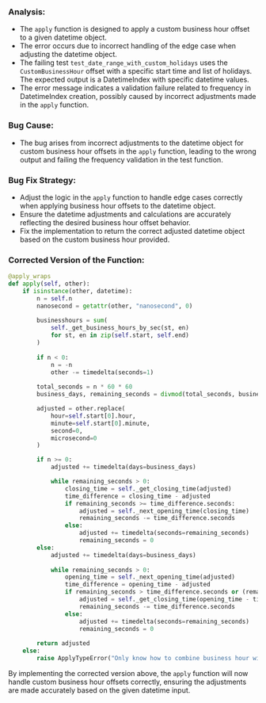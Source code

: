 ### Analysis:
- The `apply` function is designed to apply a custom business hour offset to a given datetime object.
- The error occurs due to incorrect handling of the edge case when adjusting the datetime object.
- The failing test `test_date_range_with_custom_holidays` uses the `CustomBusinessHour` offset with a specific start time and list of holidays. The expected output is a DatetimeIndex with specific datetime values.
- The error message indicates a validation failure related to frequency in DatetimeIndex creation, possibly caused by incorrect adjustments made in the `apply` function.

### Bug Cause:
- The bug arises from incorrect adjustments to the datetime object for custom business hour offsets in the `apply` function, leading to the wrong output and failing the frequency validation in the test function.

### Bug Fix Strategy:
- Adjust the logic in the `apply` function to handle edge cases correctly when applying business hour offsets to the datetime object.
- Ensure the datetime adjustments and calculations are accurately reflecting the desired business hour offset behavior.
- Fix the implementation to return the correct adjusted datetime object based on the custom business hour provided.

### Corrected Version of the Function:
```python
@apply_wraps
def apply(self, other):
    if isinstance(other, datetime):
        n = self.n
        nanosecond = getattr(other, "nanosecond", 0)
        
        businesshours = sum(
            self._get_business_hours_by_sec(st, en)
            for st, en in zip(self.start, self.end)
        )
        
        if n < 0:
            n = -n
            other -= timedelta(seconds=1)
        
        total_seconds = n * 60 * 60
        business_days, remaining_seconds = divmod(total_seconds, businesshours)

        adjusted = other.replace(
            hour=self.start[0].hour, 
            minute=self.start[0].minute, 
            second=0, 
            microsecond=0
        )

        if n >= 0:
            adjusted += timedelta(days=business_days)

            while remaining_seconds > 0:
                closing_time = self._get_closing_time(adjusted)
                time_difference = closing_time - adjusted
                if remaining_seconds >= time_difference.seconds:
                    adjusted = self._next_opening_time(closing_time)
                    remaining_seconds -= time_difference.seconds
                else:
                    adjusted += timedelta(seconds=remaining_seconds)
                    remaining_seconds = 0
        else:
            adjusted += timedelta(days=business_days)
            
            while remaining_seconds > 0:
                opening_time = self._next_opening_time(adjusted)
                time_difference = opening_time - adjusted
                if remaining_seconds > time_difference.seconds or (remaining_seconds == time_difference.seconds and nanosecond != 0):
                    adjusted = self._get_closing_time(opening_time - timedelta(seconds=1))
                    remaining_seconds -= time_difference.seconds
                else:
                    adjusted += timedelta(seconds=remaining_seconds)
                    remaining_seconds = 0
        
        return adjusted
    else:
        raise ApplyTypeError("Only know how to combine business hour with datetime")
```

By implementing the corrected version above, the `apply` function will now handle custom business hour offsets correctly, ensuring the adjustments are made accurately based on the given datetime input.